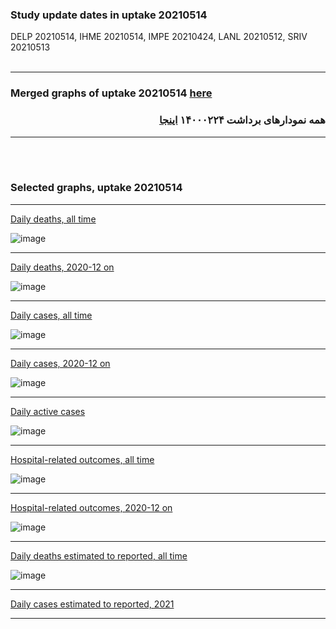 ### Study update dates in uptake 20210514

DELP 20210514, IHME 20210514, IMPE 20210424, LANL 20210512, SRIV 20210513
<br/><br/>
****

### Merged graphs of uptake 20210514 [here](https://github.com/pourmalek/covir2/blob/main/20210514/graphs%20merged%20uptake%2020210514.pdf)

<div dir="rtl">
  
###  همه نمودارهای برداشت ۱۴۰۰۰۲۲۴ [اینجا](https://github.com/pourmalek/covir2/blob/main/20210514/graphs%20merged%20uptake%2020210514.pdf)
  
<div dir="ltr">

****

<br/><br/>


### Selected graphs, uptake 20210514

****

[Daily deaths, all time](https://github.com/pourmalek/covir2/blob/main/20210514/output/merge/graph%2011a%20COVID-19%20daily%20deaths%2C%20Iran%2C%20reference%20scenarios.pdf)

![image](https://user-images.githubusercontent.com/30849720/118347055-23783600-b4f5-11eb-9912-252a1a581602.png)

****

[Daily deaths, 2020-12 on](https://github.com/pourmalek/covir2/blob/main/20210514/output/merge/graph%2012a%20COVID-19%20daily%20deaths%2C%20Iran%2C%20reference%20scenarios%2C%202020-12-01%20on.pdf)

![image](https://user-images.githubusercontent.com/30849720/118347085-4efb2080-b4f5-11eb-9bf3-6b844ead477c.png)

****

[Daily cases, all time](https://github.com/pourmalek/covir2/blob/main/20210514/output/merge/graph%2021a%20COVID-19%20daily%20cases%2C%20Iran%2C%20reference%20scenarios.pdf)

![image](https://user-images.githubusercontent.com/30849720/118347117-8ec20800-b4f5-11eb-9721-e88120dd2b20.png)

****

[Daily cases, 2020-12 on](https://github.com/pourmalek/covir2/blob/main/20210514/output/merge/graph%2022a%20COVID-19%20daily%20cases%2C%20Iran%2C%20reference%20scenarios%2C%202020-12-01%20on.pdf)

![image](https://user-images.githubusercontent.com/30849720/118347144-b6b16b80-b4f5-11eb-8998-745da25aa5fd.png)

****

[Daily active cases](https://github.com/pourmalek/covir2/blob/main/20210514/output/merge/graph%2062.1%20COVID-19%20daily%20active%20cases%20wo%20GHAN%20Hijri.pdf)

![image](https://user-images.githubusercontent.com/30849720/118347164-dea0cf00-b4f5-11eb-89cb-2ba99c1424e3.png)

****

[Hospital-related outcomes, all time](https://github.com/pourmalek/covir2/blob/main/20210514/output/merge/graph%2071%20COVID-19%20hospital-related%20outcomes.pdf)

![image](https://user-images.githubusercontent.com/30849720/118347194-30e1f000-b4f6-11eb-8ab7-f1c5834486f7.png)

****

[Hospital-related outcomes, 2020-12 on](https://github.com/pourmalek/covir2/blob/main/20210514/output/merge/graph%2073%20COVID-19%20hospital-related%20outcomes%2C%20wo%20extremes%2C%202020-12-01%20on.pdf)

![image](https://user-images.githubusercontent.com/30849720/118347214-54a53600-b4f6-11eb-9908-f8b0cb4eea1d.png)

****

[Daily deaths estimated to reported, all time](https://github.com/pourmalek/covir2/blob/main/20210514/output/merge/graph%2091%20COVID-19%20daily%20deaths%20estimated%20to%20reported%2C%20Iran%2C%20reference%20scenarios.pdf)

![image](https://user-images.githubusercontent.com/30849720/118347236-7b636c80-b4f6-11eb-91d8-e98df9f2dbce.png)

****

[Daily cases estimated to reported, 2021](https://github.com/pourmalek/covir2/blob/main/20210514/output/merge/graph%2093%20COVID-19%20daily%20cases%20estimated%20to%20reported%2C%20Iran%2C%20reference%20scenarios%2C%202021-01-01%20on.pdf) 


****

